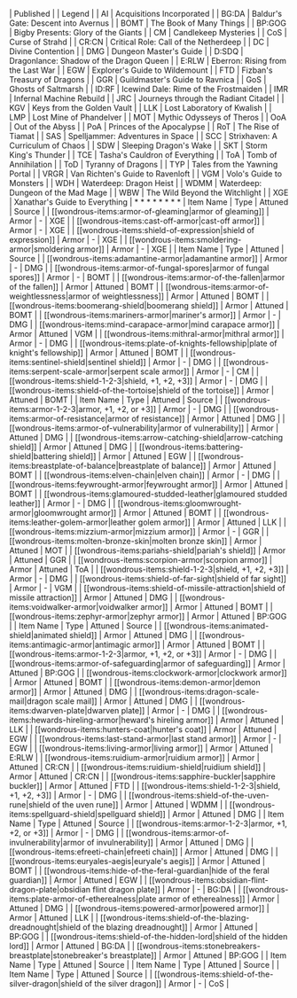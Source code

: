 | Published |
| Legend |
| AI | Acquisitions Incorporated |
| BG:DA | Baldur's Gate: Descent into Avernus |
| BOMT | The Book of Many Things |
| BP:GOG | Bigby Presents: Glory of the Giants |
| CM | Candlekeep Mysteries |
| CoS | Curse of Strahd |
| CR:CN | Critical Role: Call of the Netherdeep |
| DC | Divine Contention |
| DMG | Dungeon Master's Guide |
| D:SDQ | Dragonlance: Shadow of the Dragon Queen |
| E:RLW | Eberron: Rising from the Last War |
| EGW | Explorer's Guide to Wildemount |
| FTD | Fizban's Treasury of Dragons |
| GGR | Guildmaster's Guide to Ravnica |
| GoS | Ghosts of Saltmarsh |
| ID:RF | Icewind Dale: Rime of the Frostmaiden |
| IMR | Infernal Machine Rebuild |
| JRC | Journeys through the Radiant Citadel |
| KGV | Keys from the Golden Vault |
| LLK | Lost Laboratory of Kwalish |
| LMP | Lost Mine of Phandelver |
| MOT | Mythic Odysseys of Theros |
| OoA | Out of the Abyss |
| PoA | Princes of the Apocalypse |
| RoT | The Rise of Tiamat |
| SAS | Spelljammer: Adventures in Space |
| SCC | Strixhaven: A Curriculum of Chaos |
| SDW | Sleeping Dragon's Wake |
| SKT | Storm King's Thunder |
| TCE | Tasha's Cauldron of Everything |
| ToA | Tomb of Annihilation |
| ToD | Tyranny of Dragons |
| TYP | Tales from the Yawning Portal |
| VRGR | Van Richten's Guide to Ravenloft |
| VGM | Volo's Guide to Monsters |
| WDH | Waterdeep: Dragon Heist |
| WDMM | Waterdeep: Dungeon of the Mad Mage |
| WBW | The Wild Beyond the Witchlight |
| XGE | Xanathar's Guide to Everything |
* 
* 
* 
* 
* 
* 
* 
* 
| Item Name | Type | Attuned | Source |
| [[wondrous-items:armor-of-gleaming|armor of gleaming]] | Armor | - | XGE |
| [[wondrous-items:cast-off-armor|cast-off armor]] | Armor | - | XGE |
| [[wondrous-items:shield-of-expression|shield of expression]] | Armor | - | XGE |
| [[wondrous-items:smoldering-armor|smoldering armor]] | Armor | - | XGE |
| Item Name | Type | Attuned | Source |
| [[wondrous-items:adamantine-armor|adamantine armor]] | Armor | - | DMG |
| [[wondrous-items:armor-of-fungal-spores|armor of fungal spores]] | Armor | - | BOMT |
| [[wondrous-items:armor-of-the-fallen|armor of the fallen]] | Armor | Attuned | BOMT |
| [[wondrous-items:armor-of-weightlessness|armor of weightlessness]] | Armor | Attuned | BOMT |
| [[wondrous-items:boomerang-shield|boomerang shield]] | Armor | Attuned | BOMT |
| [[wondrous-items:mariners-armor|mariner's armor]] | Armor | - | DMG |
| [[wondrous-items:mind-carapace-armor|mind carapace armor]] | Armor | Attuned | VGM |
| [[wondrous-items:mithral-armor|mithral armor]] | Armor | - | DMG |
| [[wondrous-items:plate-of-knights-fellowship|plate of knight's fellowship]] | Armor | Attuned | BOMT |
| [[wondrous-items:sentinel-shield|sentinel shield]] | Armor | - | DMG |
| [[wondrous-items:serpent-scale-armor|serpent scale armor]] | Armor | - | CM |
| [[wondrous-items:shield-1-2-3|shield, +1, +2, +3]] | Armor | - | DMG |
| [[wondrous-items:shield-of-the-tortoise|shield of the tortoise]] | Armor | Attuned | BOMT |
| Item Name | Type | Attuned | Source |
| [[wondrous-items:armor-1-2-3|armor, +1, +2, or +3]] | Armor | - | DMG |
| [[wondrous-items:armor-of-resistance|armor of resistance]] | Armor | Attuned | DMG |
| [[wondrous-items:armor-of-vulnerability|armor of vulnerability]] | Armor | Attuned | DMG |
| [[wondrous-items:arrow-catching-shield|arrow-catching shield]] | Armor | Attuned | DMG |
| [[wondrous-items:battering-shield|battering shield]] | Armor | Attuned | EGW |
| [[wondrous-items:breastplate-of-balance|breastplate of balance]] | Armor | Attuned | BOMT |
| [[wondrous-items:elven-chain|elven chain]] | Armor | - | DMG |
| [[wondrous-items:feywrought-armor|feywrought armor]] | Armor | Attuned | BOMT |
| [[wondrous-items:glamoured-studded-leather|glamoured studded leather]] | Armor | - | DMG |
| [[wondrous-items:gloomwrought-armor|gloomwrought armor]] | Armor | Attuned | BOMT |
| [[wondrous-items:leather-golem-armor|leather golem armor]] | Armor | Attuned | LLK |
| [[wondrous-items:mizzium-armor|mizzium armor]] | Armor | - | GGR |
| [[wondrous-items:molten-bronze-skin|molten bronze skin]] | Armor | Attuned | MOT |
| [[wondrous-items:pariahs-shield|pariah's shield]] | Armor | Attuned | GGR |
| [[wondrous-items:scorpion-armor|scorpion armor]] | Armor | Attuned | ToA |
| [[wondrous-items:shield-1-2-3|shield, +1, +2, +3]] | Armor | - | DMG |
| [[wondrous-items:shield-of-far-sight|shield of far sight]] | Armor | - | VGM |
| [[wondrous-items:shield-of-missile-attraction|shield of missile attraction]] | Armor | Attuned | DMG |
| [[wondrous-items:voidwalker-armor|voidwalker armor]] | Armor | Attuned | BOMT |
| [[wondrous-items:zephyr-armor|zephyr armor]] | Armor | Attuned | BP:GOG |
| Item Name | Type | Attuned | Source |
| [[wondrous-items:animated-shield|animated shield]] | Armor | Attuned | DMG |
| [[wondrous-items:antimagic-armor|antimagic armor]] | Armor | Attuned | BOMT |
| [[wondrous-items:armor-1-2-3|armor, +1, +2, or +3]] | Armor | - | DMG |
| [[wondrous-items:armor-of-safeguarding|armor of safeguarding]] | Armor | Attuned | BP:GOG |
| [[wondrous-items:clockwork-armor|clockwork armor]] | Armor | Attuned | BOMT |
| [[wondrous-items:demon-armor|demon armor]] | Armor | Attuned | DMG |
| [[wondrous-items:dragon-scale-mail|dragon scale mail]] | Armor | Attuned | DMG |
| [[wondrous-items:dwarven-plate|dwarven plate]] | Armor | - | DMG |
| [[wondrous-items:hewards-hireling-armor|heward's hireling armor]] | Armor | Attuned | LLK |
| [[wondrous-items:hunters-coat|hunter's coat]] | Armor | Attuned | EGW |
| [[wondrous-items:last-stand-armor|last stand armor]] | Armor | - | EGW |
| [[wondrous-items:living-armor|living armor]] | Armor | Attuned | E:RLW |
| [[wondrous-items:ruidium-armor|ruidium armor]] | Armor | Attuned | CR:CN |
| [[wondrous-items:ruidium-shield|ruidium shield]] | Armor | Attuned | CR:CN |
| [[wondrous-items:sapphire-buckler|sapphire buckler]] | Armor | Attuned | FTD |
| [[wondrous-items:shield-1-2-3|shield, +1, +2, +3]] | Armor | - | DMG |
| [[wondrous-items:shield-of-the-uven-rune|shield of the uven rune]] | Armor | Attuned | WDMM |
| [[wondrous-items:spellguard-shield|spellguard shield]] | Armor | Attuned | DMG |
| Item Name | Type | Attuned | Source |
| [[wondrous-items:armor-1-2-3|armor, +1, +2, or +3]] | Armor | - | DMG |
| [[wondrous-items:armor-of-invulnerability|armor of invulnerability]] | Armor | Attuned | DMG |
| [[wondrous-items:efreeti-chain|efreeti chain]] | Armor | Attuned | DMG |
| [[wondrous-items:euryales-aegis|euryale's aegis]] | Armor | Attuned | BOMT |
| [[wondrous-items:hide-of-the-feral-guardian|hide of the feral guardian]] | Armor | Attuned | EGW |
| [[wondrous-items:obsidian-flint-dragon-plate|obsidian flint dragon plate]] | Armor | - | BG:DA |
| [[wondrous-items:plate-armor-of-etherealness|plate armor of etherealness]] | Armor | Attuned | DMG |
| [[wondrous-items:powered-armor|powered armor]] | Armor | Attuned | LLK |
| [[wondrous-items:shield-of-the-blazing-dreadnought|shield of the blazing dreadnought]] | Armor | Attuned | BP:GOG |
| [[wondrous-items:shield-of-the-hidden-lord|shield of the hidden lord]] | Armor | Attuned | BG:DA |
| [[wondrous-items:stonebreakers-breastplate|stonebreaker's breastplate]] | Armor | Attuned | BP:GOG |
| Item Name | Type | Attuned | Source |
| Item Name | Type | Attuned | Source |
| Item Name | Type | Attuned | Source |
| [[wondrous-items:shield-of-the-silver-dragon|shield of the silver dragon]] | Armor | - | CoS |